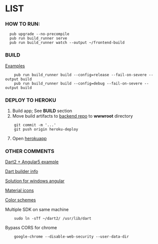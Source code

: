# LIST

### HOW TO RUN:
```
  pub upgrade --no-precompile
  pub run build_runner serve
  pub run build_runner watch --output ~/frontend-build
```

### BUILD
[Examples](https://github.com/dart-lang/angular/tree/master/examples)
```
    pub run build_runner build --config=release --fail-on-severe --output build
    pub run build_runner build --config=debug --fail-on-severe --output build
```

### DEPLOY TO HEROKU
1. Build app; See **BUILD** section
2. Move build artifacts to [backend repo](https://github.com/stupidnerd/TaskManager) to **wwwroot** directory
``` 
    git commit -m '...'
    git push origin heroku-deploy
```
7. Open [herokuapp](https://task-manager-for-poor.herokuapp.com)


### OTHER COMMENTS
[Dart2 + Angular5 example](https://github.com/dart-lang/angular_components_example)

[Dart builder info](https://github.com/dart-lang/build)

[Solution for windows angular](https://github.com/dart-lang/angular/issues/766)

[Material icons](https://material.io/icons)

[Color schemes](https://www.canva.com/learn/website-color-schemes)

Multiple SDK on same machine
```
    sudo ln -sTf ~/dart2/ /usr/lib/dart
```

Bypass CORS for chrome
```
    google-chrome --disable-web-security --user-data-dir
```
